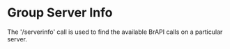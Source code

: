 # Group Server Info
The '/serverinfo' call is used to find the available BrAPI calls on a particular server. 

